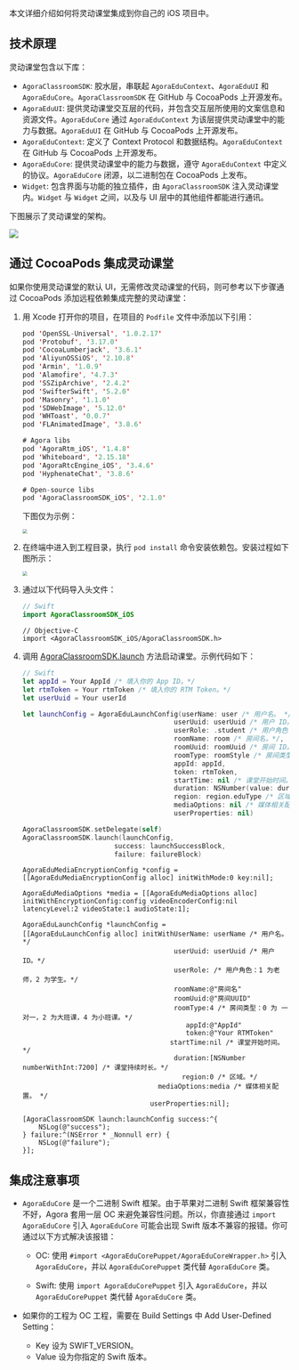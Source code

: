 本文详细介绍如何将灵动课堂集成到你自己的 iOS 项目中。

## 技术原理

灵动课堂包含以下库：

-   `AgoraClassroomSDK`: 胶水层，串联起 `AgoraEduContext`、`AgoraEduUI` 和 `AgoraEduCore`。`AgoraClassroomSDK` 在 GitHub 与 CocoaPods 上开源发布。
-   `AgoraEduUI`: 提供灵动课堂交互层的代码，并包含交互层所使用的文案信息和资源文件。`AgoraEduCore` 通过 `AgoraEduContext` 为该层提供灵动课堂中的能力与数据。`AgoraEduUI` 在 GitHub 与 CocoaPods 上开源发布。
-   `AgoraEduContext`: 定义了 Context Protocol 和数据结构。`AgoraEduContext` 在 GitHub 与 CocoaPods 上开源发布。
-   `AgoraEduCore`: 提供灵动课堂中的能力与数据，遵守 `AgoraEduContext` 中定义的协议。`AgoraEduCore` 闭源，以二进制包在 CocoaPods 上发布。
-   `Widget`: 包含界面与功能的独立插件，由 `AgoraClassroomSDK` 注入灵动课堂内。`Widget` 与 `Widget` 之间，以及与 UI 层中的其他组件都能进行通讯。

下图展示了灵动课堂的架构。

![](https://web-cdn.agora.io/docs-files/1650596184055)

## 通过 CocoaPods 集成灵动课堂

如果你使用灵动课堂的默认 UI，无需修改灵动课堂的代码，则可参考以下步骤通过 CocoaPods 添加远程依赖集成完整的灵动课堂：

1. 用 Xcode 打开你的项目，在项目的 `Podfile` 文件中添加以下引用：

    ```swift
    pod 'OpenSSL-Universal', '1.0.2.17'
    pod 'Protobuf', '3.17.0'
    pod 'CocoaLumberjack', '3.6.1'
    pod 'AliyunOSSiOS', '2.10.8'
    pod 'Armin', '1.0.9'
    pod 'Alamofire', '4.7.3'
    pod 'SSZipArchive', '2.4.2'
    pod 'SwifterSwift', '5.2.0'
    pod 'Masonry', '1.1.0'
    pod 'SDWebImage', '5.12.0'
    pod 'WHToast', '0.0.7'
    pod 'FLAnimatedImage', '3.8.6'

    # Agora libs
    pod 'AgoraRtm_iOS', '1.4.8'
    pod 'Whiteboard', '2.15.18'
    pod 'AgoraRtcEngine_iOS', '3.4.6'
    pod 'HyphenateChat', '3.8.6'

    # Open-source libs
    pod 'AgoraClassroomSDK_iOS', '2.1.0'
    ```

    下图仅为示例：

    <img src="https://web-cdn.agora.io/docs-files/1650596371481" style="zoom:50%;" />

2. 在终端中进入到工程目录，执行 `pod install` 命令安装依赖包。安装过程如下图所示：

    <img src="https://web-cdn.agora.io/docs-files/1650596467294" style="zoom: 50%;" />

3. 通过以下代码导入头文件：

    ```swift
    // Swift
    import AgoraClassroomSDK_iOS
    ```

    ```objc
    // Objective-C
    import <AgoraClassroomSDK_iOS/AgoraClassroomSDK.h>
    ```

4. 调用 [AgoraClassroomSDK.launch](/cn/agora-class/agora_class_api_ref_ios?platform=iOS#launch) 方法启动课堂。示例代码如下：

    ```swift
    // Swift
    let appId = Your AppId /* 填入你的 App ID。*/
    let rtmToken = Your rtmToken /* 填入你的 RTM Token。*/
    let userUuid = Your userId

    let launchConfig = AgoraEduLaunchConfig(userName: user /* 用户名。 */,
                                          userUuid: userUuid /* 用户 ID。*/,
                                          userRole: .student /* 用户角色：1 为老师，2 为学生。*/,
                                          roomName: room /* 房间名。*/,
                                          roomUuid: roomUuid /* 房间 ID。*/,
                                          roomType: roomStyle /* 房间类型：0 为 一对一，2 为大班课，4 为小班课。*/,
                                          appId: appId,
                                          token: rtmToken,
                                          startTime: nil /* 课堂开始时间。*/,
                                          duration: NSNumber(value: duration) /* 课堂持续时长。*/,
                                          region: region.eduType /* 区域。*/,
                                          mediaOptions: nil /* 媒体相关配置。 */,
                                          userProperties: nil)

    AgoraClassroomSDK.setDelegate(self)
    AgoraClassroomSDK.launch(launchConfig,
                           success: launchSuccessBlock,
                           failure: failureBlock)
    ```

    ```objc
    AgoraEduMediaEncryptionConfig *config = [[AgoraEduMediaEncryptionConfig alloc] initWithMode:0 key:nil];

    AgoraEduMediaOptions *media = [[AgoraEduMediaOptions alloc] initWithEncryptionConfig:config videoEncoderConfig:nil latencyLevel:2 videoState:1 audioState:1];

    AgoraEduLaunchConfig *launchConfig =
    [[AgoraEduLaunchConfig alloc] initWithUserName: userName /* 用户名。 */
                                          userUuid: userUuid /* 用户 ID。*/
                                          userRole: /* 用户角色：1 为老师，2 为学生。*/
                                          roomName:@"房间名"
                                          roomUuid:@"房间UUID"
                                          roomType:4 /* 房间类型：0 为 一对一，2 为大班课，4 为小班课。*/
                                             appId:@"AppId"
                                             token:@"Your RTMToken"
                                         startTime:nil /* 课堂开始时间。*/
                                          duration:[NSNumber numberWithInt:7200] /* 课堂持续时长。*/
                                            region:0 /* 区域。*/
                                      mediaOptions:media /* 媒体相关配置。 */
                                    userProperties:nil];

    [AgoraClassroomSDK launch:launchConfig success:^{
        NSLog(@"success");
    } failure:^(NSError * _Nonnull err) {
        NSLog(@"failure");
    }];
    ```

## 集成注意事项

-   `AgoraEduCore` 是一个二进制 Swift 框架。由于苹果对二进制 Swift 框架兼容性不好，Agora 套用一层 OC 来避免兼容性问题。所以，你直接通过 `import AgoraEduCore` 引入 `AgoraEduCore` 可能会出现 Swift 版本不兼容的报错。你可通过以下方式解决该报错：

    -   OC: 使用 `#import <AgoraEduCorePuppet/AgoraEduCoreWrapper.h>` 引入 `AgoraEduCore`，并以 `AgoraEduCorePuppet` 类代替 `AgoraEduCore` 类。

    -   Swift: 使用 `import AgoraEduCorePuppet` 引入 `AgoraEduCore`，并以 `AgoraEduCorePuppet` 类代替 `AgoraEduCore` 类。

-   如果你的工程为 OC 工程，需要在 Build Settings 中 Add User-Defined Setting：
    -   Key 设为 SWIFT_VERSION。
    -   Value 设为你指定的 Swift 版本。
